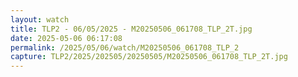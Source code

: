 ```yaml
---
layout: watch
title: TLP2 - 06/05/2025 - M20250506_061708_TLP_2T.jpg
date: 2025-05-06 06:17:08
permalink: /2025/05/06/watch/M20250506_061708_TLP_2
capture: TLP2/2025/202505/20250505/M20250506_061708_TLP_2T.jpg
---
```

